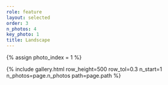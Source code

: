 ```yaml
---
role: feature
layout: selected
order: 3
n_photos: 4
key_photo: 1
title: Landscape
---
```


{% assign photo_index = 1 %}

{% include gallery.html row_height=500 row_tol=0.3 n_start=1 n_photos=page.n_photos path=page.path %}
